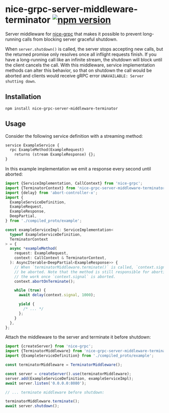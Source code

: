 # nice-grpc-server-middleware-terminator [![npm version][npm-image]][npm-url]

Server middleware for [nice-grpc](https://github.com/deeplay-io/nice-grpc) that
makes it possible to prevent long-running calls from blocking server graceful
shutdown.

When `server.shutdown()` is called, the server stops accepting new calls, but
the returned promise only resolves once all inflight requests finish. If you
have a long-running call like an infinite stream, the shutdown will block until
the client cancels the call. With this middleware, service implementation
methods can alter this behavior, so that on shutdown the call would be aborted
and clients would receive gRPC error `UNAVAILABLE: Server shutting down`.

## Installation

    npm install nice-grpc-server-middleware-terminator

## Usage

Consider the following service definition with a streaming method:

```protobuf
service ExampleService {
  rpc ExampleMethod(ExampleRequest)
    returns (stream ExampleResponse) {};
}
```

In this example implementation we emit a response every second until aborted:

```ts
import {ServiceImplementation, CallContext} from 'nice-grpc';
import {TerminatorContext} from 'nice-grpc-server-middleware-terminator';
import {delay} from 'abort-controller-x';
import {
  ExampleServiceDefinition,
  ExampleRequest,
  ExampleResponse,
  DeepPartial,
} from './compiled_proto/example';

const exampleServiceImpl: ServiceImplementation<
  typeof ExampleServiceDefinition,
  TerminatorContext
> = {
  async *exampleMethod(
    request: ExampleRequest,
    context: CallContext & TerminatorContext,
  ): AsyncIterable<DeepPartial<ExampleResponse>> {
    // When `terminatorMiddleware.terminate()` is called, `context.signal` will
    // be aborted. Note that the method is still responsible for aborting all
    // the work once `context.signal` is aborted.
    context.abortOnTerminate();

    while (true) {
      await delay(context.signal, 1000);

      yield {
        /* ... */
      };
    }
  },
};
```

Attach the middleware to the server and terminate it before shutdown:

```ts
import {createServer} from 'nice-grpc';
import {TerminatorMiddleware} from 'nice-grpc-server-middleware-terminator';
import {ExampleServiceDefinition} from './compiled_proto/example';

const terminatorMiddleware = TerminatorMiddleware();

const server = createServer().use(terminatorMiddleware);
server.add(ExampleServiceDefinition, exampleServiceImpl);
await server.listen('0.0.0.0:8080');

// ... terminate middleware before shutdown:

terminatorMiddleware.terminate();
await server.shutdown();
```

[npm-image]: https://badge.fury.io/js/nice-grpc-server-middleware-terminator.svg
[npm-url]: https://badge.fury.io/js/nice-grpc-server-middleware-terminator
